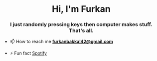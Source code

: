 <h1 align="center">Hi, I'm Furkan</h1>
<h3 align="center">I just randomly pressing keys then computer makes stuff. That's all.</h3>

- 📫 How to reach me **furkanbakkal42@gmail.com**

- ⚡ Fun fact [Spotify](https://open.spotify.com/intl-tr/track/5YaLFRpqpUzgLLDcukNn0H?si=871f7f6deca148ec)



